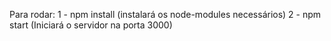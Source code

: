 Para rodar:
1 - npm install (instalará os node-modules necessários)
2 - npm start (Iniciará o servidor na porta 3000)